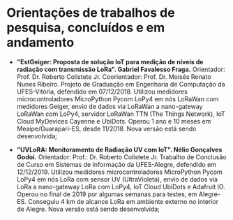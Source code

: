 # Orientações de trabalhos de pesquisa, concluídos e em andamento

- **"EstGeiger: Proposta de solução IoT para medição de níveis de radiação com transmissão LoRa". Gabriel Favalesso Fraga.** Orientador: Prof. Dr. Roberto Colistete Jr. Coorientador: Prof. Dr. Moisés Renato Nunes Ribeiro. Projeto de Graduação em Engenharia de Computação da UFES-Vitória, defendido em 07/12/2018. Utilizou medidores microcontroladores MicroPython Pycom LoPy4 em nós LoRaWan com medidores Geiger, envio de dados via LoRaWan a nano-gateway LoRaWan com LoPy4, servidor LoRaWan TTN (The Things Network), IoT Cloud MyDevices Cayenne e UbiDots. Operou 1 ano e 10 meses em Meaípe/Guarapari-ES, desde 11/2018. Nova versão está sendo desenvolvida;

- **"UVLoRA: Monitoramento de Radiação UV com IoT". Nélio Gonçalves Godoi.** Orientador: Prof.: Dr. Roberto Colistete Jr. Trabalho de Conclusão de Curso em Sistemas de Informação da UFES-Alegre, defendido em 12/12/2019. Utilizou medidores microcontroladores MicroPython Pycom LoPy4 em nós LoRa com sensor UV (UltraVioleta), envio de dados via LoRa a nano-gateway LoRa com LoPy4, IoT Cloud UbiDots e Adafruit IO. Operou no final de 2019 por algumas semanas para testes, em Alegre-ES. Conseguiu 4 km de alcance LoRa em ambiente externo no interior de Alegre. Nova versão está sendo desenvolvida;

